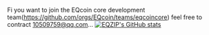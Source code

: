 Fi you want to join the EQcoin core development team(https://github.com/orgs/EQcoin/teams/eqcoincore) feel free to contract 10509759@qq.com... 
[![EQZIP's GitHub stats](https://github-readme-stats.vercel.app/api?username=anuraghazra)](https://github.com/anuraghazra/github-readme-stats)
<!--
**eqzip/eqzip** is a ✨ _special_ ✨ repository because its `README.md` (this file) appears on your GitHub profile.

Here are some ideas to get you started:

- 🔭 I’m currently working on ...
- 🌱 I’m currently learning ...
- 👯 I’m looking to collaborate on ...
- 🤔 I’m looking for help with ...
- 💬 Ask me about ...
- 📫 How to reach me: ...
- 😄 Pronouns: ...
- ⚡ Fun fact: ...
-->
